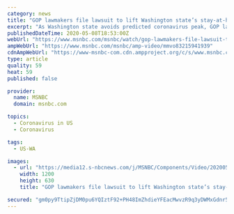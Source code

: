 ```yaml
---
category: news
title: "GOP lawmakers file lawsuit to lift Washington state’s stay-at-home order"
excerpt: "As Washington state avoids predicted coronavirus peak, GOP lawmakers file lawsuit to lift stay-at-home order. NBC News reporter Dasha Burns brings the latest."
publishedDateTime: 2020-05-08T18:53:00Z
webUrl: "https://www.msnbc.com/msnbc/watch/gop-lawmakers-file-lawsuit-to-lift-washington-state-s-stay-at-home-order-83215941939"
ampWebUrl: "https://www.msnbc.com/msnbc/amp-video/mmvo83215941939"
cdnAmpWebUrl: "https://www-msnbc-com.cdn.ampproject.org/c/s/www.msnbc.com/msnbc/amp-video/mmvo83215941939"
type: article
quality: 59
heat: 59
published: false

provider:
  name: MSNBC
  domain: msnbc.com

topics:
  - Coronavirus in US
  - Coronavirus

tags:
  - US-WA

images:
  - url: "https://media12.s-nbcnews.com/j/MSNBC/Components/Video/202005/n_msnbc_clip_dasha_200508_1920x1080.nbcnews-fp-1200-630.jpg"
    width: 1200
    height: 630
    title: "GOP lawmakers file lawsuit to lift Washington state’s stay-at-home order"

secured: "gm0py9TtipZjDM0pu6YQIztF92+PH48ImZhdieYFEacMwvzR9q3yDWMxGdnr5JAnkhF7hJaCnEsFOzAZWf5QHsGB67Xv1mzo+daBKYoeTdTqr1PpPB8JKY2q4hCcUYB6GXPiHBInwCEWnSSPTK6lVO/7njYApZvfRT6j4ShRChbb4s+5T0/6SfmASpodhMY2YUG+3R5URuZikaDwOimxcp7rEsKfkBy9gYQvA+B42Fwn7azj56bKR18JMoLqaFOXIcfC27XAwT4nY9KrAm/2KsyXLff4iHSh039YyUhV8ejlAp9e5T7pFd7ORaAALW0R;crpbQdXsaoZlKziI1nZiuQ=="
---
```


